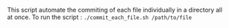 This script automate the commiting of each file individually in a directory all at once.
To run the script :  ```./commit_each_file.sh /path/to/file ```
